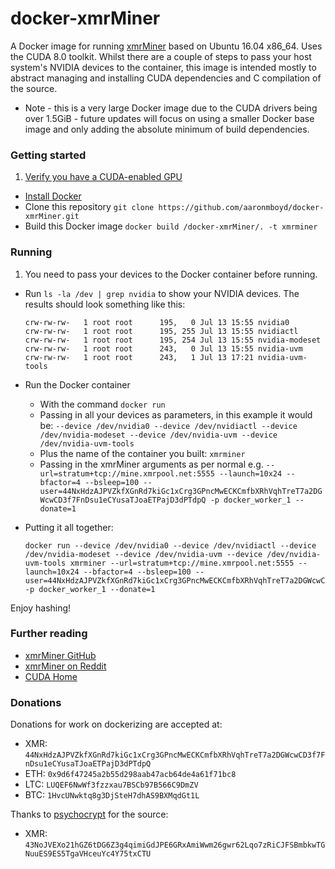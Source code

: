 # docker-xmrMiner

A Docker image for running [xmrMiner](https://github.com/xmrMiner/xmrMiner) based on Ubuntu 16.04 x86_64. Uses the CUDA 8.0 toolkit. Whilst there are a couple of steps to pass your host system's NVIDIA devices to the container, this image is intended mostly to abstract managing and installing CUDA dependencies and C compilation of the source.

 - Note - this is a very large Docker image due to the CUDA drivers being over 1.5GiB - future updates will focus on using a smaller Docker base image and only adding the absolute minimum of build dependencies.

### Getting started

1. [Verify you have a CUDA-enabled GPU](http://docs.nvidia.com/cuda/cuda-installation-guide-linux/index.html#verify-you-have-cuda-enabled-system)
* [Install Docker](https://docs.docker.com/engine/installation/)
* Clone this repository `git clone https://github.com/aaronmboyd/docker-xmrMiner.git`
* Build this Docker image `docker build /docker-xmrMiner/. -t xmrminer`

### Running

1. You need to pass your devices to the Docker container before running.
* Run `ls -la /dev | grep nvidia` to show your NVIDIA devices. The results should look something like this:
  ```
  crw-rw-rw-   1 root root      195,   0 Jul 13 15:55 nvidia0
  crw-rw-rw-   1 root root      195, 255 Jul 13 15:55 nvidiactl
  crw-rw-rw-   1 root root      195, 254 Jul 13 15:55 nvidia-modeset
  crw-rw-rw-   1 root root      243,   0 Jul 13 15:55 nvidia-uvm
  crw-rw-rw-   1 root root      243,   1 Jul 13 17:21 nvidia-uvm-tools
  ```
* Run the Docker container
  * With the command `docker run `
  * Passing in all your devices as parameters, in this example it would be: `--device /dev/nvidia0 --device /dev/nvidiactl --device /dev/nvidia-modeset --device /dev/nvidia-uvm --device /dev/nvidia-uvm-tools`
  * Plus the name of the container you built: `xmrminer`
  * Passing in the xmrMiner arguments as per normal e.g. `--url=stratum+tcp://mine.xmrpool.net:5555 --launch=10x24 --bfactor=4 --bsleep=100 --user=44NxHdzAJPVZkfXGnRd7kiGc1xCrg3GPncMwECKCmfbXRhVqhTreT7a2DGWcwCD3f7FnDsu1eCYusaTJoaETPajD3dPTdpQ -p docker_worker_1 --donate=1`

* Putting it all together:
  ```
  docker run --device /dev/nvidia0 --device /dev/nvidiactl --device /dev/nvidia-modeset --device /dev/nvidia-uvm --device /dev/nvidia-uvm-tools xmrminer --url=stratum+tcp://mine.xmrpool.net:5555 --launch=10x24 --bfactor=4 --bsleep=100 --user=44NxHdzAJPVZkfXGnRd7kiGc1xCrg3GPncMwECKCmfbXRhVqhTreT7a2DGWcwCD3f7FnDsu1eCYusaTJoaETPajD3dPTdpQ -p docker_worker_1 --donate=1
  ```

Enjoy hashing!

### Further reading

- [xmrMiner GitHub](https://github.com/xmrMiner/xmrMiner)
- [xmrMiner on Reddit](https://www.reddit.com/r/Monero/comments/5xciun/xmrminer_a_new_high_optimized_nvidia_gpu_miner/)
- [CUDA Home](http://www.nvidia.com/object/cuda_home_new.html)

### Donations

Donations for work on dockerizing are accepted at:

- XMR: `44NxHdzAJPVZkfXGnRd7kiGc1xCrg3GPncMwECKCmfbXRhVqhTreT7a2DGWcwCD3f7FnDsu1eCYusaTJoaETPajD3dPTdpQ`
- ETH: `0x9d6f47245a2b55d298aab47acb64de4a61f71bc8`
- LTC: `LUQEF6NwWf3fzzxau7BSCb97B566C9DmZV`
- BTC: `1HvcUNwktq8g3DjSteH7dhAS9BXMqdGt1L`

Thanks to [psychocrypt](https://github.com/psychocrypt) for the source:
- XMR: `43NoJVEXo21hGZ6tDG6Z3g4qimiGdJPE6GRxAmiWwm26gwr62Lqo7zRiCJFSBmbkwTGNuuES9ES5TgaVHceuYc4Y75txCTU`
